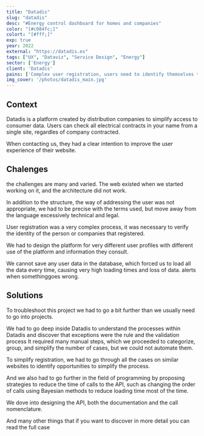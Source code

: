 ```yaml
---
title: "Datadis"
slug: "datadis"
desc: "#Energy control dashboard for homes and companies"
color: "[#c084fc;]"
colort: "[#fff;]"
exp: true
year: 2022
external: "https://datadis.es"
tags: ["UX", "Dataviz", "Service Design", "Energy"]
sector: ['Energy']
client: 'Datadis'
pains: ['Complex user registration, users need to identify themselves to be verified.', 'Data takes a long time to load. The user does not know what data exists or if there is an error.', 'Messages are written from a legal perspective. Users do not understand them.']
img_cover: '/photos/datadis_main.jpg'
---
```



## Context

Datadis is a platform created by distribution companies to simplify access to consumer data. Users can check all electrical contracts in your name from a single site, regardles of company contracted. 
							
When contacting us, they had a clear intention to improve the user experience of their website.
											
## Chalenges
the challenges are many and varied. The web existed when we started working on it, and the architecture did not work.
							
In addition to the structure, the way of addressing the user was not appropriate, we had to be precise with the terms used, but move away from the language excessively technical and legal. 

User registration was a very complex process, it was necessary to verify the identity of the person or companies that registered.
 
We had to design the platform for very different user profiles with different use of the platform and information they consult. 
							
We cannot save any user data in the database, which forced us to load all the data every time, causing very high loading times and loss of data. alerts when somethinggoes wrong.


										
## Solutions
To troubleshoot this project we had to go a bit further than we usually need to go into projects.
						 
We had to go deep inside Datadis to understand the processes within Datadis and discover that exceptions were the rule and the validation process It required many
manual steps, which we proceeded to categorize, group, and simplify the number of cases, but we could not automate them.
				
To simplify registration, we had to go through all the cases on similar websites to identify opportunities to simplify the process.

And we also had to go further in the field of programming by proposing strategies to reduce the time of calls to the API, such as changing the order of calls using
Bayesian methods to reduce loading time most of the time.
		
We dove into designing the API, both the documentation and the call nomenclature.

And many other things that if you want to discover in more detail you can read the full case
				
